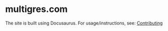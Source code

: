 # multigres.com

The site is built using Docusaurus. For usage/instructions, see: [Contributing](https://multigres.com/docs/contributing#documentation)